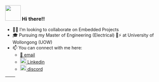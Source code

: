 ### <img src="https://c.tenor.com/0WkmuOC_W00AAAAi/waving-pikachu.gif" height="50px"> Hi there!!
<div align="left">
<!--
**utkarshsethi/utkarshsethi** is a ✨ _special_ ✨ repository because its `README.md` (this file) appears on your GitHub profile.

Here are some ideas to get you started:
-->

<!-- - 🔭 I’m currently working on ... -->
<!-- - 🌱 I’m currently learning ... -->
- 🤝🏼 I’m looking to collaborate on Embedded Projects
- 🎓 Pursuing my Master of Engineering (Electrical) 🔌⚡ at University of Wollongong (UOW)
- 📫 You can connect with me here:
  - [📧 email](mailto:utkarsh@hsraktu.me)
  - [<img src="https://raw.githubusercontent.com/FortAwesome/Font-Awesome/6.x/svgs/brands/linkedin.svg" width="20"> Linkedin](https://www.linkedin.com/in/utkarshsethi/)
  - [<img src="https://raw.githubusercontent.com/FortAwesome/Font-Awesome/6.x/svgs/brands/discord.svg" width="20"> discord](https://discord.com/users/hsraktu.ihtes)

<!--
- 💬 I sometimes
- 😄 Pronouns: ...
- ⚡ Fun fact: ...
-->

| <a href="https://github.com/anuraghazra/github-readme-stats" target="_blank"><img align="center" alt="" src="https://github-readme-stats.vercel.app/api?username=utkarshsethi&show_icons=true&include_all_commits=true&theme=apprentice&hide_border=true&rank_icon=github"></a> | <a href="https://github.com/anuraghazra/github-readme-stats" target="_blank"><img align="center" alt="" src="https://github-readme-stats.vercel.app/api/top-langs/?username=utkarshsethi&show_icons=true&layout=compact&include_all_commits=true&theme=apprentice&hide_border=true&hide_progress=false"></a> |
| ------------- | ------------- |


<!-- Inspired by https://github.com/austintraver/austintraver -->
